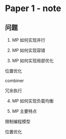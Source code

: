 # Paper 1 - note

## 问题

1. MP 如何实现并行

2. MP 如何实现容错

3. MP 如何实现局部优化

位置优化

combiner

冗余执行

4. MP 如何实现负载均衡

5. MP 主要特点

限制编程模型

位置优化